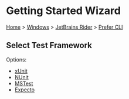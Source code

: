 <!--
GENERATED FILE - DO NOT EDIT
This file was generated by [MarkdownSnippets](https://github.com/SimonCropp/MarkdownSnippets).
Source File: /docs/mdsource/wiz/Windows_Rider_Cli.source.md
To change this file edit the source file and then run MarkdownSnippets.
-->

# Getting Started Wizard

[Home](/docs/wiz/readme.md) > [Windows](Windows.md) > [JetBrains Rider](Windows_Rider.md) > [Prefer CLI](Windows_Rider_Cli.md)

## Select Test Framework

Options:
 * [xUnit](Windows_Rider_Cli_xUnit.md)
 * [NUnit](Windows_Rider_Cli_NUnit.md)
 * [MSTest](Windows_Rider_Cli_MSTest.md)
 * [Expecto](Windows_Rider_Cli_Expecto.md)
